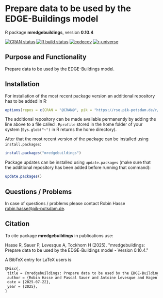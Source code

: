 # Prepare data to be used by the EDGE-Buildings model

R package **mredgebuildings**, version **0.10.4**

[![CRAN status](https://www.r-pkg.org/badges/version/mredgebuildings)](https://cran.r-project.org/package=mredgebuildings) [![R build status](https://github.com/pik-piam/mredgebuildings/workflows/check/badge.svg)](https://github.com/pik-piam/mredgebuildings/actions) [![codecov](https://codecov.io/gh/pik-piam/mredgebuildings/branch/master/graph/badge.svg)](https://app.codecov.io/gh/pik-piam/mredgebuildings) [![r-universe](https://pik-piam.r-universe.dev/badges/mredgebuildings)](https://pik-piam.r-universe.dev/builds)

## Purpose and Functionality

Prepare data to be used by the EDGE-Buildings model.


## Installation

For installation of the most recent package version an additional repository has to be added in R:

```r
options(repos = c(CRAN = "@CRAN@", pik = "https://rse.pik-potsdam.de/r/packages"))
```
The additional repository can be made available permanently by adding the line above to a file called `.Rprofile` stored in the home folder of your system (`Sys.glob("~")` in R returns the home directory).

After that the most recent version of the package can be installed using `install.packages`:

```r 
install.packages("mredgebuildings")
```

Package updates can be installed using `update.packages` (make sure that the additional repository has been added before running that command):

```r 
update.packages()
```

## Questions / Problems

In case of questions / problems please contact Robin Hasse <robin.hasse@pik-potsdam.de>.

## Citation

To cite package **mredgebuildings** in publications use:

Hasse R, Sauer P, Levesque A, Tockhorn H (2025). "mredgebuildings: Prepare data to be used by the EDGE-Buildings model - Version 0.10.4."

A BibTeX entry for LaTeX users is

 ```latex
@Misc{,
  title = {mredgebuildings: Prepare data to be used by the EDGE-Buildings model - Version 0.10.4},
  author = {Robin Hasse and Pascal Sauer and Antoine Levesque and Hagen Tockhorn},
  date = {2025-07-22},
  year = {2025},
}
```
